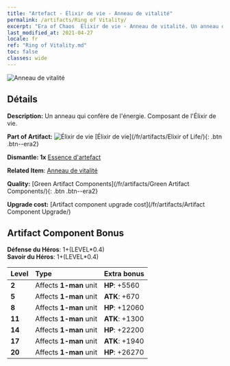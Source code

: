```yaml
---
title: "Artefact - Élixir de vie - Anneau de vitalité"
permalink: /artifacts/Ring of Vitality/
excerpt: "Era of Chaos  Élixir de vie - Anneau de vitalité. Un anneau qui confère de l'énergie. Composant de l'Élixir de vie."
last_modified_at: 2021-04-27
locale: fr
ref: "Ring of Vitality.md"
toc: false
classes: wide
---
```


 ![Anneau de vitalité](/images/t/artifact_40111.png)



## Détails

 **Description:** Un anneau qui confère de l'énergie. Composant de l'Élixir de vie.

 **Part of Artifact:** ![Élixir de vie](/images/t/icon_artifact_11.png) [Élixir de vie](/fr/artifacts/Elixir of Life/){: .btn .btn--era2}

 **Dismantle: 1x** [Essence d'artefact](/ItemsFR/con_905/)

 **Related Item**: [Anneau de vitalité](/ItemsFR/art_106/)

 **Quality:** [Green Artifact Components](/fr/artifacts/Green Artifact Components/){: .btn .btn--era2}

 **Upgrade cost:** [Artifact component upgrade cost](/fr/artifacts/Artifact Component Upgrade/)

## Artifact Component Bonus

  **Défense du Héros**: 1+(LEVEL\*0.4)<br/>**Savoir du Héros**: 1+(LEVEL\*0.4)

  |  Level  | Type |    Extra bonus  | 
  |:--------|:-----|:----------------| 
  | **2** | Affects **1-man** unit | **HP**: +5560 | 
  | **5** | Affects **1-man** unit | **ATK**: +670 | 
  | **8** | Affects **1-man** unit | **HP**: +12060 | 
  | **11** | Affects **1-man** unit | **ATK**: +1300 | 
  | **14** | Affects **1-man** unit | **HP**: +22200 | 
  | **17** | Affects **1-man** unit | **ATK**: +1940 | 
  | **20** | Affects **1-man** unit | **HP**: +26270 | 
